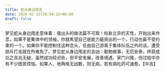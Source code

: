 ```yaml
---
title: 蛇从身边爬走
date: 2020-02-15T20:54:12+08:00
draft: false
---
```


梦见蛇从身边爬走意味着：强出头的做法最不可取！标新立异的天性，开始出来作祟。如果不是集体中的领袖，你就希望自己是能力最突出的一个，行动也最不受约束的一个。如果你不能控制住这种念头，任由自己游离于集体队伍之外的话，遭受排斥打击就在所难免了。梦见蛇从身边爬走的吉凶：勤勉做事，无厄安泰，终获成功之吉兆无疑，虽然成功较迟些，但平安发展，改善境遇，家门兴隆，但过程中亦有不少困苦烦恼。如果人、地两格无凶数，则无病，若有病吃药可速愈。【中吉】